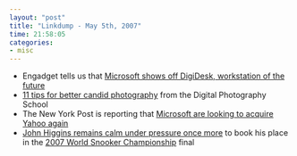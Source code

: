 ```yaml
---
layout: "post"
title: "Linkdump - May 5th, 2007"
time: 21:58:05
categories: 
- misc
---
```


<ul>
	<li>Engadget tells us that <a href="http://www.engadget.com/2007/05/04/microsoft-shows-off-digidesk-workstation-of-the-future/" title="From Engadget">Microsoft shows off DigiDesk, workstation of the future</a></li>
	<li><a href="http://digital-photography-school.com/blog/11-tips-for-better-candid-photography/" title="From the Digital Photography School">11 tips for better candid photography</a> from the Digital Photography School</li>
	<li>The New York Post is reporting that <a href="http://www.nypost.com/seven/05042007/business/bills_hard_drive_business_peter_lauria_and_zachery_kouwe.htm" title="From the New York Post">Microsoft are looking to acquire Yahoo again</a></li>
	<li><a href="http://news.bbc.co.uk/sport1/hi/other_sports/snooker/6620629.stm" title="From BBC Sports">John Higgins remains calm under pressure once more</a> to book his place in the <a href="http://www.worldsnooker.com/tournament_home-61.htm" title="Full coverage at WorldSnooker.com">2007 World Snooker Championship</a> final</li>
</ul>